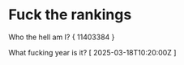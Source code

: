 # Fuck the rankings

Who the hell am I?
{ 11403384 }

What fucking year is it?
[ 2025-03-18T10:20:00Z ]

